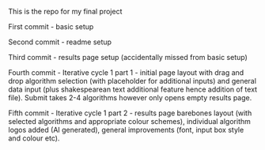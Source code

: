 This is the repo for my final project

First commit - basic setup

Second commit - readme setup

Third commit - results page setup (accidentally missed from basic setup)

Fourth commit - Iterative cycle 1 part 1 - initial page layout with drag and drop algorithm selection (with placeholder for additional inputs) and general data input (plus shakespearean text additional feature hence addition of text file). Submit takes 2-4 algorithms however only opens empty results page.

Fifth commit - Iterative cycle 1 part 2 - results page barebones layout (with selected algorithms and appropriate colour schemes), individual algorithm logos added (AI generated), general improvements (font, input box style and colour etc).